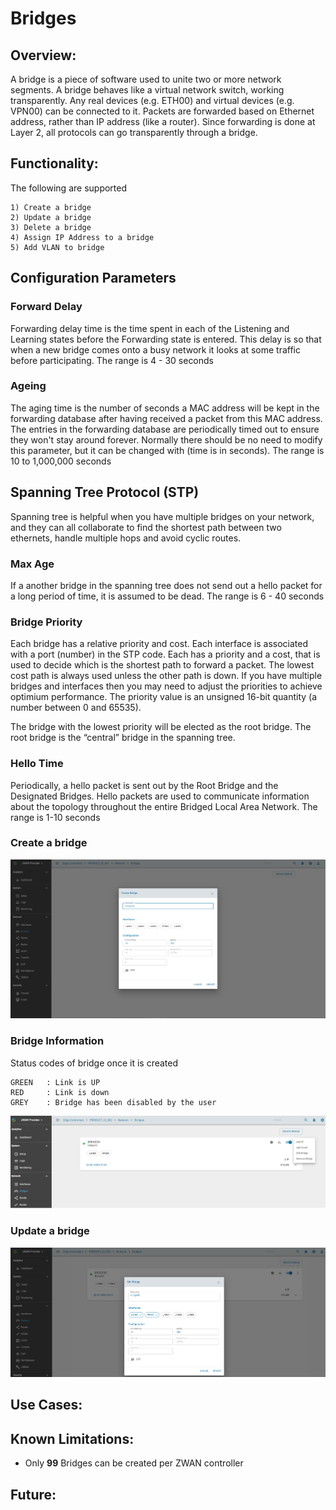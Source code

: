 # Bridges

## Overview: 

A bridge is a piece of software used to unite two or more network segments. A bridge behaves like a virtual network switch, working transparently. Any real devices (e.g. ETH00) and virtual devices (e.g. VPN00) can be connected to it. Packets are forwarded based on Ethernet address, rather than IP address (like a router). Since forwarding is done at Layer 2, all protocols can go transparently through a bridge.

## Functionality:

The following are supported

    1) Create a bridge
    2) Update a bridge
    3) Delete a bridge
    4) Assign IP Address to a bridge
    5) Add VLAN to bridge

## Configuration Parameters

### Forward Delay

Forwarding delay time is the time spent in each of the Listening and Learning states before the Forwarding state is entered. This delay is so that when a new bridge comes onto a busy network it looks at some traffic before participating. The range is 4 - 30 seconds

### Ageing

The aging time is the number of seconds a MAC address will be kept in the forwarding database after having received a packet from this MAC address. The entries in the forwarding database are periodically timed out to ensure they won't stay around forever. Normally there should be no need to modify this parameter, but it can be changed with (time is in seconds). The range is 10 to 1,000,000 seconds

## Spanning Tree Protocol (STP)

Spanning tree is helpful when you have multiple bridges on your network, and they can all collaborate to find the shortest path between two ethernets, handle multiple hops and avoid cyclic routes.

### Max Age

If a another bridge in the spanning tree does not send out a hello packet for a long period of time, it is assumed to be dead. The range is 6 - 40 seconds


### Bridge Priority

Each bridge has a relative priority and cost. Each interface is associated with a port (number) in the STP code. Each has a priority and a cost, that is used to decide which is the shortest path to forward a packet. The lowest cost path is always used unless the other path is down. If you have multiple bridges and interfaces then you may need to adjust the priorities to achieve optimium performance. The priority value is an unsigned 16-bit quantity (a number between 0 and 65535).

The bridge with the lowest priority will be elected as the root bridge. The root bridge is the “central” bridge in the spanning tree.

### Hello Time

Periodically, a hello packet is sent out by the Root Bridge and the Designated Bridges. Hello packets are used to communicate information about the topology throughout the entire Bridged Local Area Network. The range is 1-10 seconds


### Create a bridge

![bridge](images/CreateBridge.png)

### Bridge Information

Status codes of bridge once it is created
    
    GREEN   : Link is UP
    RED     : Link is down
    GREY    : Bridge has been disabled by the user

![bridge](images/BridgeInfo.png)

### Update a bridge

![bridge](images/UpdateBridge.png)

    
## Use Cases:
    

## Known Limitations:

- Only **99** Bridges can be created per ZWAN controller

## Future:






